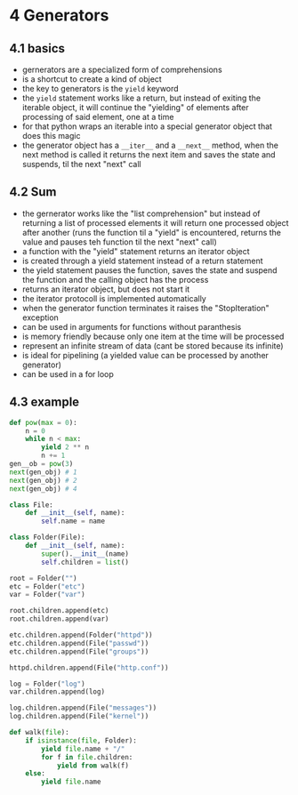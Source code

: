 # 4 Generators
## 4.1 basics
- gernerators are a specialized form of comprehensions
- is a shortcut to create a kind of object
- the key to generators is the ``yield`` keyword
- the ``yield`` statement works like a return, but instead of exiting the iterable object, it will continue the "yielding" of elements after processing of said element, one at a time
- for that python wraps an iterable into a special generator object that does this magic
- the generator object has a ``__iter__`` and a ``__next__`` method, when the next method is called it returns the next item and saves the state and suspends, til the next "next" call

## 4.2 Sum
- the gernerator works like the "list comprehension" but instead of returning a list of processed elements it will return one processed object after another (runs the function til a "yield" is encountered, returns the value and pauses teh function til the next "next" call)
- a function with the "yield" statement returns an iterator object
- is created through a yield statement instead of a return statement
- the yield statement pauses the function, saves the state and suspend the function and the calling object has the process
- returns an iterator object, but does not start it
- the iterator protocoll is implemented automatically
- when the generator function terminates it raises the "StopIteration" exception
- can be used in arguments for functions without paranthesis
- is memory friendly because only one item at the time will be processed
- represent an infinite stream of data (cant be stored because its infinite)
- is ideal for pipelining (a yielded value can be processed by another generator)
- can be used in a for loop

## 4.3 example
```python
def pow(max = 0):
    n = 0
    while n < max:
        yield 2 ** n
        n += 1
gen__ob = pow(3)
next(gen_obj) # 1
next(gen_obj) # 2
next(gen_obj) # 4

class File:
    def __init__(self, name):
        self.name = name

class Folder(File):
    def __init__(self, name):
        super().__init__(name)
        self.children = list()

root = Folder("")
etc = Folder("etc")
var = Folder("var")

root.children.append(etc)
root.children.append(var)

etc.children.append(Folder("httpd"))
etc.children.append(File("passwd"))
etc.children.append(File("groups"))

httpd.children.append(File("http.conf"))

log = Folder("log")
var.children.append(log)

log.children.append(File("messages"))
log.children.append(File("kernel"))

def walk(file):
    if isinstance(file, Folder):
        yield file.name + "/"
        for f in file.children:
            yield from walk(f)
    else:
        yield file.name
```